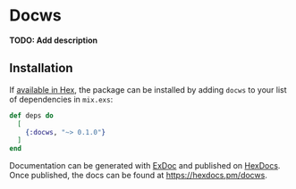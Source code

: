 # Docws

**TODO: Add description**

## Installation

If [available in Hex](https://hex.pm/docs/publish), the package can be installed
by adding `docws` to your list of dependencies in `mix.exs`:

```elixir
def deps do
  [
    {:docws, "~> 0.1.0"}
  ]
end
```

Documentation can be generated with [ExDoc](https://github.com/elixir-lang/ex_doc)
and published on [HexDocs](https://hexdocs.pm). Once published, the docs can
be found at <https://hexdocs.pm/docws>.

